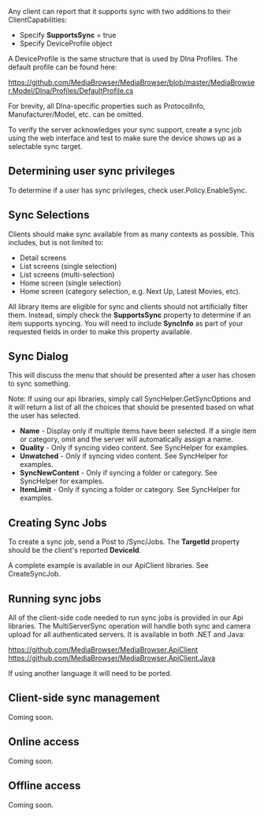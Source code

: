 Any client can report that it supports sync with two additions to their ClientCapabilities:

* Specify **SupportsSync** = true
* Specify DeviceProfile object

A DeviceProfile is the same structure that is used by Dlna Profiles. The default profile can be found here:

https://github.com/MediaBrowser/MediaBrowser/blob/master/MediaBrowser.Model/Dlna/Profiles/DefaultProfile.cs

For brevity, all Dlna-specific properties such as ProtocolInfo, Manufacturer/Model, etc. can be omitted.

To verify the server acknowledges your sync support, create a sync job using the web interface and test to make sure the device shows up as a selectable sync target.

## Determining user sync privileges

To determine if a user has sync privileges, check user.Policy.EnableSync.

## Sync Selections

Clients should make sync available from as many contexts as possible. This includes, but is not limited to:

* Detail screens
* List screens (single selection)
* List screens (multi-selection)
* Home screen (single selection)
* Home screen (category selection, e.g. Next Up, Latest Movies, etc).

All library items are eligible for sync and clients should not artificially filter them. Instead, simply check the **SupportsSync** property to determine if an item supports syncing. You will need to include **SyncInfo** as part of your requested fields in order to make this property available.

## Sync Dialog

This will discuss the menu that should be presented after a user has chosen to sync something.

Note: If using our api libraries, simply call SyncHelper.GetSyncOptions and it will return a list of all the choices that should be presented based on what the user has selected.

* **Name** - Display only if multiple items have been selected. If a single item or category, omit and the server will automatically assign a name.
* **Quality** - Only if syncing video content. See SyncHelper for examples.
* **Unwatched** - Only if syncing video content. See SyncHelper for examples.
* **SyncNewContent** - Only if syncing a folder or category. See SyncHelper for examples.
* **ItemLimit** - Only if syncing a folder or category. See SyncHelper for examples.

## Creating Sync Jobs

To create a sync job, send a Post to /Sync/Jobs. The **TargetId** property should be the client's reported **DeviceId**.

A complete example is available in our ApiClient libraries. See CreateSyncJob.

## Running sync jobs

All of the client-side code needed to run sync jobs is provided in our Api libraries. The MultiServerSync operation will handle both sync and camera upload for all authenticated servers. It is available in both .NET and Java:

https://github.com/MediaBrowser/MediaBrowser.ApiClient
https://github.com/MediaBrowser/MediaBrowser.ApiClient.Java

If using another language it will need to be ported.

## Client-side sync management

Coming soon.

## Online access

Coming soon.

## Offline access

Coming soon.